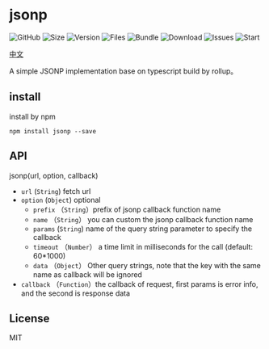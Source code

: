 # jsonp

![GitHub](https://img.shields.io/github/license/hec9527/jsonp)
![Size](https://img.shields.io/github/languages/code-size/hec9527/jsonp)
![Version](https://img.shields.io/github/package-json/v/hec9527/jsonp?color=#78f)
![Files](https://img.shields.io/github/directory-file-count/hec9527/jsonp/dist?style=plastic)
![Bundle](https://img.shields.io/bundlephobia/minzip/@hec9527/jsonp?color=%23f67&label=bundle%20size&style=plastic)
![Download](https://img.shields.io/npm/dt/@hec9527/jsonp)
![Issues](https://img.shields.io/github/issues/hec9527/jsonp)
![Start](https://img.shields.io/github/stars/hec9527/jsonp?style=social)

[中文](https://github.com/hec9527/jsonp/blob/master/readme.ch.md)

A simple JSONP implementation base on typescript build by rollup。


## install

install by npm

```
npm install jsonp --save
```

## API

jsonp(url, option, callback)

- `url` (`String`) fetch url
- `option` (`Object`) optional
  - `prefix` （`String`）prefix of jsonp callback function name
  - `name` （`String`） you can custom the jsonp callback function name
  - `params` (`String`) name of the query string parameter to specify the callback
  - `timeout` （`Number`） a time limit in milliseconds for the call (default: 60*1000)
  - `data` （`Object`） Other query strings, note that the key with the same name as callback will be ignored
- `callback` （`Function`）the callback of request, first params is error info, and the second is response data

## License

MIT